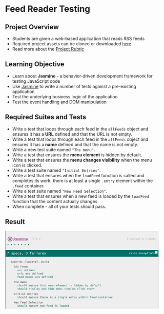 # Feed Reader Testing

## Project Overview

* Students are given a web-based application that reads RSS feeds
* Required project assets can be cloned or downloaded [here](https://github.com/udacity/frontend-nanodegree-feedreader)
* Read more about the [Project Rubric](https://review.udacity.com/#!/rubrics/18/view)

## Learning Objective

* Learn about **Jasmine** - a behavior-driven development framework for testing JavaScript code
* Use [Jasmine](https://jasmine.github.io/) to write a number of tests against a pre-existing application
* Test the underlying business logic of the application
* Test the event handling and DOM manipulation

## Required Suites and Tests

* Write a test that loops through each feed in the `allFeeds` object and ensures it has a **URL** defined and that the URL is not empty.
* Write a test that loops through each feed in the `allFeeds` object and ensures it has a **name** defined and that the name is not empty.
* Write a new test suite named `"The menu"`.
* Write a test that ensures the **menu element** is hidden by default.
* Write a test that ensures the **menu changes visibility** when the menu icon is clicked.
* Write a test suite named `"Initial Entries"`.
* Write a test that ensures when the `loadFeed` function is called and completes its work, there is at least a single `.entry` element within the `.feed` container.
* Write a test suite named `"New Feed Selection"`.
* Write a test that ensures when a new feed is loaded by the `loadFeed` function that the content actually changes.
* When complete - all of your tests should pass.

## Result

![Screenshot](https://github.com/888Red/Jasmine-FRT/blob/master/Capture.JPG)
